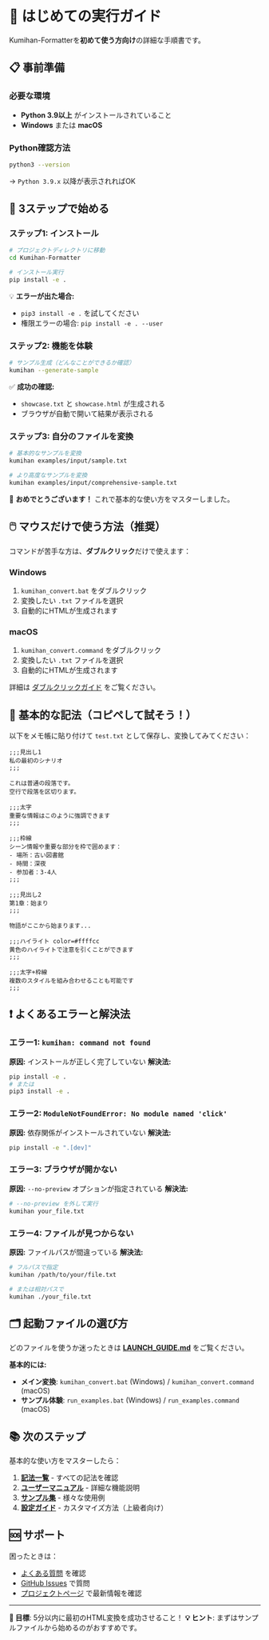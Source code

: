 # 🚀 はじめての実行ガイド

Kumihan-Formatterを**初めて使う方向け**の詳細な手順書です。

## 📋 事前準備

### 必要な環境
- **Python 3.9以上** がインストールされていること
- **Windows** または **macOS**

### Python確認方法
```bash
python3 --version
```
→ `Python 3.9.x` 以降が表示されればOK

## 🎯 3ステップで始める

### ステップ1: インストール

```bash
# プロジェクトディレクトリに移動
cd Kumihan-Formatter

# インストール実行
pip install -e .
```

💡 **エラーが出た場合:**
- `pip3 install -e .` を試してください
- 権限エラーの場合: `pip install -e . --user`

### ステップ2: 機能を体験

```bash
# サンプル生成（どんなことができるか確認）
kumihan --generate-sample
```

✅ **成功の確認:**
- `showcase.txt` と `showcase.html` が生成される
- ブラウザが自動で開いて結果が表示される

### ステップ3: 自分のファイルを変換

```bash
# 基本的なサンプルを変換
kumihan examples/input/sample.txt

# より高度なサンプルを変換
kumihan examples/input/comprehensive-sample.txt
```

🎉 **おめでとうございます！** これで基本的な使い方をマスターしました。

## 🖱️ マウスだけで使う方法（推奨）

コマンドが苦手な方は、**ダブルクリック**だけで使えます：

### Windows
1. `kumihan_convert.bat` をダブルクリック
2. 変換したい `.txt` ファイルを選択
3. 自動的にHTMLが生成されます

### macOS
1. `kumihan_convert.command` をダブルクリック
2. 変換したい `.txt` ファイルを選択
3. 自動的にHTMLが生成されます

詳細は [ダブルクリックガイド](docs/user/DOUBLE_CLICK_GUIDE.md) をご覧ください。

## 🎨 基本的な記法（コピペして試そう！）

以下をメモ帳に貼り付けて `test.txt` として保存し、変換してみてください：

```text
;;;見出し1
私の最初のシナリオ
;;;

これは普通の段落です。
空行で段落を区切ります。

;;;太字
重要な情報はこのように強調できます
;;;

;;;枠線
シーン情報や重要な部分を枠で囲めます：
- 場所：古い図書館
- 時間：深夜
- 参加者：3-4人
;;;

;;;見出し2
第1章：始まり
;;;

物語がここから始まります...

;;;ハイライト color=#ffffcc
黄色のハイライトで注意を引くことができます
;;;

;;;太字+枠線
複数のスタイルを組み合わせることも可能です
;;;
```

## ❗ よくあるエラーと解決法

### エラー1: `kumihan: command not found`
**原因:** インストールが正しく完了していない
**解決法:**
```bash
pip install -e .
# または
pip3 install -e .
```

### エラー2: `ModuleNotFoundError: No module named 'click'`
**原因:** 依存関係がインストールされていない
**解決法:**
```bash
pip install -e ".[dev]"
```

### エラー3: ブラウザが開かない
**原因:** `--no-preview` オプションが指定されている
**解決法:**
```bash
# --no-preview を外して実行
kumihan your_file.txt
```

### エラー4: ファイルが見つからない
**原因:** ファイルパスが間違っている
**解決法:**
```bash
# フルパスで指定
kumihan /path/to/your/file.txt

# または相対パスで
kumihan ./your_file.txt
```

## 🗂️ 起動ファイルの選び方

どのファイルを使うか迷ったときは **[LAUNCH_GUIDE.md](LAUNCH_GUIDE.md)** をご覧ください。

**基本的には:**
- **メイン変換**: `kumihan_convert.bat` (Windows) / `kumihan_convert.command` (macOS)
- **サンプル体験**: `run_examples.bat` (Windows) / `run_examples.command` (macOS)

## 📚 次のステップ

基本的な使い方をマスターしたら：

1. **[記法一覧](docs/user/SYNTAX_CHEATSHEET.txt)** - すべての記法を確認
2. **[ユーザーマニュアル](docs/user/USER_MANUAL.txt)** - 詳細な機能説明
3. **[サンプル集](examples/)** - 様々な使用例
4. **[設定ガイド](docs/user/CONFIG_GUIDE.md)** - カスタマイズ方法（上級者向け）

## 🆘 サポート

困ったときは：
- [よくある質問](docs/user/USER_MANUAL.txt) を確認
- [GitHub Issues](https://github.com/mo9mo9-uwu-mo9mo9/Kumihan-Formatter/issues) で質問
- [プロジェクトページ](https://github.com/mo9mo9-uwu-mo9mo9/Kumihan-Formatter) で最新情報を確認

---

**🎯 目標**: 5分以内に最初のHTML変換を成功させること！
**💡 ヒント**: まずはサンプルファイルから始めるのがおすすめです。